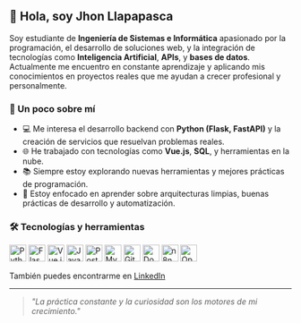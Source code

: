 ## 👋 Hola, soy Jhon Llapapasca

Soy estudiante de **Ingeniería de Sistemas e Informática** apasionado por la programación, el desarrollo de soluciones web, y la integración de tecnologías como **Inteligencia Artificial**, **APIs**, y **bases de datos**. Actualmente me encuentro en constante aprendizaje y aplicando mis conocimientos en proyectos reales que me ayudan a crecer profesional y personalmente.

### 🚀 Un poco sobre mí

- 💻 Me interesa el desarrollo backend con **Python (Flask, FastAPI)** y la creación de servicios que resuelvan problemas reales.
- 🌐 He trabajado con tecnologías como **Vue.js**, **SQL**, y herramientas en la nube.
- 📚 Siempre estoy explorando nuevas herramientas y mejores prácticas de programación.
- 🧠 Estoy enfocado en aprender sobre arquitecturas limpias, buenas prácticas de desarrollo y automatización.

### 🛠 Tecnologías y herramientas

<div align="left">
  <img src="https://cdn.jsdelivr.net/gh/devicons/devicon/icons/python/python-original.svg" width="30" alt="Python"/>
  <img src="https://cdn.jsdelivr.net/gh/devicons/devicon/icons/flask/flask-original.svg" width="30" alt="Flask"/>
  <img src="https://cdn.jsdelivr.net/gh/devicons/devicon/icons/vuejs/vuejs-original.svg" width="30" alt="Vue.js"/>
  <img src="https://cdn.jsdelivr.net/gh/devicons/devicon/icons/javascript/javascript-original.svg" width="30" alt="JavaScript"/>
  <img src="https://cdn.jsdelivr.net/gh/devicons/devicon/icons/postgresql/postgresql-original.svg" width="30" alt="PostgreSQL"/>
  <img src="https://cdn.jsdelivr.net/gh/devicons/devicon/icons/mysql/mysql-original.svg" width="30" alt="MySQL"/>
  <img src="https://cdn.jsdelivr.net/gh/devicons/devicon/icons/git/git-original.svg" width="30" alt="Git"/>
  <img src="https://cdn.jsdelivr.net/gh/devicons/devicon/icons/docker/docker-original.svg" width="30" alt="Docker"/>
  <img src="https://raw.githubusercontent.com/JhonLlapapasca/assets/main/icons/n8n-icon.svg" width="30" alt="n8n"/>
  <img src="https://raw.githubusercontent.com/JhonLlapapasca/assets/main/icons/openai-green-icon.png" width="30" alt="OpenAI"/>
</div>

También puedes encontrarme en [LinkedIn](https://www.linkedin.com/in/jhon-llapapasca)

---

> _"La práctica constante y la curiosidad son los motores de mi crecimiento."_

